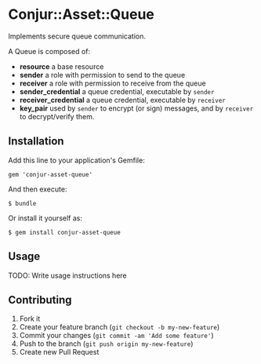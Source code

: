 # Conjur::Asset::Queue

Implements secure queue communication. 

A Queue is composed of:

* **resource** a base resource
* **sender** a role with permission to send to the queue
* **receiver** a role with permission to receive from the queue
* **sender_credential** a queue credential, executable by `sender`
* **receiver_credential** a queue credential, executable by `receiver`
* **key_pair** used by `sender` to encrypt (or sign) messages, and by `receiver` to decrypt/verify them.

## Installation

Add this line to your application's Gemfile:

    gem 'conjur-asset-queue'

And then execute:

    $ bundle

Or install it yourself as:

    $ gem install conjur-asset-queue

## Usage

TODO: Write usage instructions here

## Contributing

1. Fork it
2. Create your feature branch (`git checkout -b my-new-feature`)
3. Commit your changes (`git commit -am 'Add some feature'`)
4. Push to the branch (`git push origin my-new-feature`)
5. Create new Pull Request
